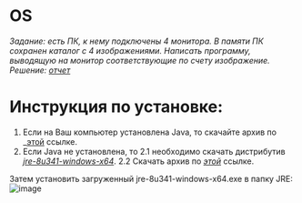 # OS

_Задание: есть ПК, к нему подключены 4 монитора. В памяти ПК сохранен каталог с 4 изображениями. Написать программу, выводящую на монитор соответствующие по счету изображение.
Решение: [отчет](https://github.com/Egorrss/OS/blob/main/%D0%9E%D1%82%D1%87%D0%B5%D1%82.pdf)_

# Инструкция по установке:
1. Если на Ваш компьютер установлена Java, то скачайте архив по _[этой](https://github.com/Egorrss/OS/raw/main/APP%20DispImg.zip) ссылке. 
2. Если Java не установлена, то 
2.1 необходимо скачать дистрибутив _[jre-8u341-windows-x64](https://gsf-lu.softonic.com/e72/d52/f58558c8c4572eda9ae1677e0bac77397f/jre-8u341-windows-x64.exe?expires=1683738177&url=https://java-runtime-environment.en.softonic.com&hash=087dc3ab9d8f2e2ead6b5)_. 
2.2 Скачать архив по _[этой](https://github.com/Egorrss/OS/raw/main/App.zip)_ ссылке.

Затем установить загруженный jre-8u341-windows-x64.exe в папку JRE:
![image](https://github.com/Egorrss/OS/assets/129698533/0f5a13e8-7c77-4c7c-acde-0c2a9e337e51)

